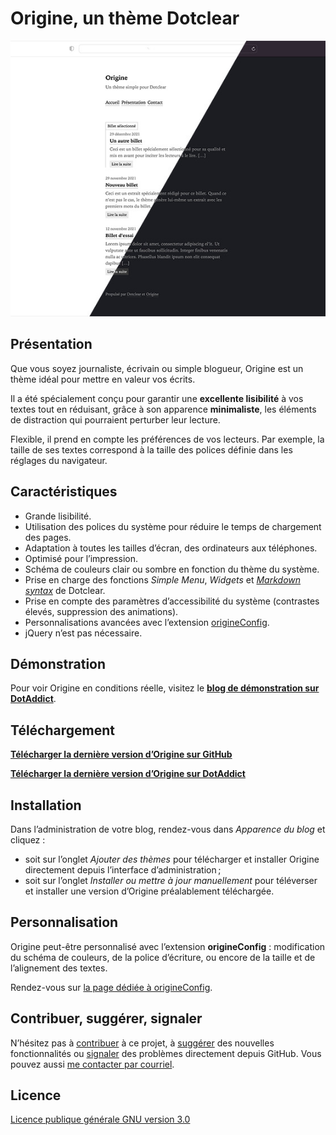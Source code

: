 # Origine, un thème Dotclear

![Capture d’écran](https://github.com/te2dy/origine/blob/master/screenshot-2x.jpg)

## Présentation

Que vous soyez journaliste, écrivain ou simple blogueur, Origine est un thème idéal pour mettre en valeur vos écrits.

Il a été spécialement conçu pour garantir une **excellente lisibilité** à vos textes tout en réduisant, grâce à son apparence **minimaliste**, les éléments de distraction qui pourraient perturber leur lecture.

Flexible, il prend en compte les préférences de vos lecteurs. Par exemple, la taille de ses textes correspond à la taille des polices définie dans les réglages du navigateur.

## Caractéristiques

- Grande lisibilité.
- Utilisation des polices du système pour réduire le temps de chargement des pages.
- Adaptation à toutes les tailles d’écran, des ordinateurs aux téléphones.
- Optimisé pour l’impression.
- Schéma de couleurs clair ou sombre en fonction du thème du système.
- Prise en charge des fonctions _Simple Menu_, _Widgets_ et _[Markdown syntax](https://plugins.dotaddict.org/dc2/details/formatting-markdown)_ de Dotclear.
- Prise en compte des paramètres d’accessibilité du système (contrastes élevés, suppression des animations).
- Personnalisations avancées avec l’extension [origineConfig](https://github.com/te2dy/origineConfig).
- jQuery n’est pas nécessaire.

## Démonstration

Pour voir Origine en conditions réelle, visitez le **[blog de démonstration sur DotAddict](https://themes.dotaddict.org/demo-dc2/?theme=origine)**.

## Téléchargement

**[Télécharger la dernière version d’Origine sur GitHub](https://github.com/te2dy/origine/releases/latest)**

**[Télécharger la dernière version d’Origine sur DotAddict](https://themes.dotaddict.org/galerie-dc2/details/origine)**

## Installation

Dans l’administration de votre blog, rendez-vous dans _Apparence du blog_ et cliquez :
- soit sur l’onglet _Ajouter des thèmes_ pour télécharger et installer Origine directement depuis l’interface d’administration ;
- soit sur l’onglet _Installer ou mettre à jour manuellement_ pour téléverser et installer une version d’Origine préalablement téléchargée.

## Personnalisation

Origine peut-être personnalisé avec l’extension **origineConfig** : modification du schéma de couleurs, de la police d’écriture, ou encore de la taille et de l’alignement des textes.

Rendez-vous sur [la page dédiée à origineConfig](https://github.com/te2dy/origineConfig).

## Contribuer, suggérer, signaler

N’hésitez pas à [contribuer](https://github.com/te2dy/origine/pulls) à ce projet, à [suggérer](https://github.com/te2dy/origine/issues) des nouvelles fonctionnalités ou [signaler](https://github.com/te2dy/origine/issues) des problèmes directement depuis GitHub. Vous pouvez aussi [me contacter par courriel](mailto:zozxebpyr@mozmail.com).

## Licence

[Licence publique générale GNU version 3.0](https://github.com/te2dy/origine/blob/master/LICENSE)
